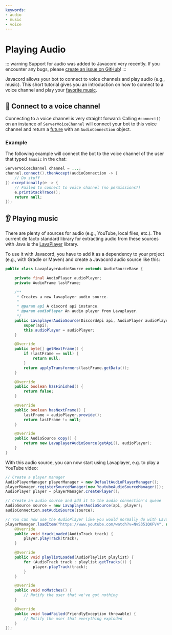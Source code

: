 ```yaml
---
keywords:
- audio
- music
- voice
---
```


# Playing Audio

::: warning
Support for audio was added to Javacord very recently.
If you encounter any bugs, please [create an issue on GitHub](https://github.com/Javacord/Javacord/issues/new)!
:::

Javacord allows your bot to connect to voice channels and play audio (e.g., music).
This short tutorial gives you an introduction on how to connect to a voice channel and play your 
[favorite music](https://youtu.be/qRC4Vk6kisY).

## :electric_plug: Connect to a voice channel

Connecting to a voice channel is very straight forward:
Calling `#connect()` on an instance of `ServerVoiceChannel` will connect your bot to this voice channel and
return a [future](/wiki/essential-knowledge/completable-futures/) with an `AudioConnection` object.

### Example

The following example will connect the bot to the voice channel of the user that typed `!music` in the chat:

```java
ServerVoiceChannel channel = ...;
channel.connect().thenAccept(audioConnection -> {
    // Do stuff
}).exceptionally(e -> {
    // Failed to connect to voice channel (no permissions?)
    e.printStackTrace();
    return null;
});
```

## :ear: Playing music

There are plenty of sources for audio (e.g., YouTube, local files, etc.).
The current de facto standard library for extracting audio from these sources with Java is the
[LavaPlayer](https://github.com/lavalink-devs/lavaplayer) library.

To use it with Javacord, you have to add it as a dependency to your project (e.g., with Gradle or Maven) and
create a Javacord audio source like this:

```java
public class LavaplayerAudioSource extends AudioSourceBase {

    private final AudioPlayer audioPlayer;
    private AudioFrame lastFrame;

    /**
     * Creates a new lavaplayer audio source.
     *
     * @param api A discord api instance.
     * @param audioPlayer An audio player from Lavaplayer.
     */
    public LavaplayerAudioSource(DiscordApi api, AudioPlayer audioPlayer) {
        super(api);
        this.audioPlayer = audioPlayer;
    }

    @Override
    public byte[] getNextFrame() {
        if (lastFrame == null) {
            return null;
        }
        return applyTransformers(lastFrame.getData());
    }

    @Override
    public boolean hasFinished() {
        return false;
    }

    @Override
    public boolean hasNextFrame() {
        lastFrame = audioPlayer.provide();
        return lastFrame != null;
    }

    @Override
    public AudioSource copy() {
        return new LavaplayerAudioSource(getApi(), audioPlayer);
    }
}
```

With this audio source, you can now start using Lavaplayer, e.g. to play a YouTube video:
```java
// Create a player manager
AudioPlayerManager playerManager = new DefaultAudioPlayerManager();
playerManager.registerSourceManager(new YoutubeAudioSourceManager());
AudioPlayer player = playerManager.createPlayer();

// Create an audio source and add it to the audio connection's queue
AudioSource source = new LavaplayerAudioSource(api, player);
audioConnection.setAudioSource(source);

// You can now use the AudioPlayer like you would normally do with Lavaplayer, e.g.,
playerManager.loadItem("https://www.youtube.com/watch?v=NvS351QKFV4", new AudioLoadResultHandler() {
    @Override
    public void trackLoaded(AudioTrack track) {
        player.playTrack(track);
    }

    @Override
    public void playlistLoaded(AudioPlaylist playlist) {
        for (AudioTrack track : playlist.getTracks()) {
            player.playTrack(track);
        }
    }

    @Override
    public void noMatches() {
        // Notify the user that we've got nothing
    }

    @Override
    public void loadFailed(FriendlyException throwable) {
        // Notify the user that everything exploded
    }
});
```
